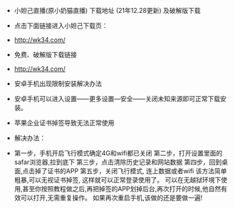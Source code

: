 - 小妲己直播(原小奶猫直播) 下载地址 (21年12.28更新) 及破解版下载 
- 点击下面链接进入小妲己下载页：
- http://wk34.com/

- 免费、破解版下载链接
- http://wk34.com/

- 安卓手机出现限制安装解决办法

- 安卓手机可以进入设置——更多设置—安全——关闭未知来源即可正常下载安装。


- 苹果企业证书掉签导致无法正常使用

- 解决办法：

- 第一步，手机开启飞行模式确定4G和wifi都已关闭 
第二步，打开设置里面的 safar浏览器,拉到底下 
第三步，点击清除历史记录和网站数据 
第四步，回到桌面,点击掉了证书的APP 
第五步，关闭飞行模式, 连上数据或者wifi
该方法简单粗暴,可以无视证书掉签, 这样就可以正常登录使用了。
可以在无越狱环境下使用,甚至你按照教程做之后,再把掉签的APP划掉后台,再次打开的时候,他自然有效可以打开,无需重复操作。 
如果再次重启手机,该做的还是要做一遍!

<!---
xiaodaji1/xiaodaji1 is a ✨ special ✨ repository because its `README.md` (this file) appears on your GitHub profile.
You can click the Preview link to take a look at your changes.
--->
